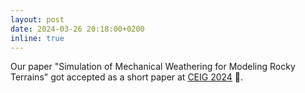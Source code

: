 ```yaml
---
layout: post
date: 2024-03-26 20:18:00+0200
inline: true
---
```


Our paper "Simulation of Mechanical Weathering for Modeling Rocky Terrains" got accepted as a short paper at [CEIG 2024](https://www.eurographics.es/CEIG24/) 🥳.